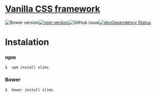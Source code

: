 # [Vanilla CSS framework](http://gitscrum.github.io/Slims/)
![Bower version](https://img.shields.io/bower/v/slim.svg?style=flat-square)[![npm version](https://img.shields.io/npm/v/slims.svg?style=flat-square)](https://www.npmjs.com/package/slims)![GitHub issue](https://img.shields.io/github/issues/gitscrum/slims.svg?style=flat-square)[![devDependency Status](https://david-dm.org/gitscrum/slims/dev-status.svg?style=flat-square)](https://david-dm.org/gitscrum/Slims#info=devDependencies)

# Instalation
### npm
```console 
$  npm install slims
```

### Bower
```console 
$  bower install slims
```
